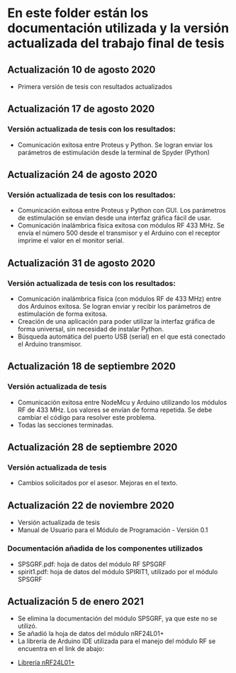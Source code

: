 # En este folder están los documentación utilizada y la versión actualizada del trabajo final de tesis

## Actualización 10 de agosto 2020
- Primera versión de tesis con resultados actualizados 

## Actualización 17 de agosto 2020
### Versión actualizada de tesis con los resultados: 
- Comunicación exitosa entre Proteus y Python. Se logran enviar los parámetros de estimulación desde la terminal de Spyder (Python)

## Actualización 24 de agosto 2020
### Versión actualizada de tesis con los resultados: 
- Comunicación exitosa entre Proteus y Python con GUI. Los parámetros de estimulación se envían desde una interfaz gráfica fácil de usar.
- Comunicación inalámbrica física exitosa con módulos RF 433 MHz. Se envía el número 500 desde el transmisor y el Arduino con el receptor imprime el valor en el monitor serial. 

## Actualización 31 de agosto 2020
### Versión actualizada de tesis con los resultados: 
- Comunicación inalámbrica física (con módulos RF de 433 MHz) entre dos Arduinos exitosa. Se logran enviar y recibir los parámetros de estimulación de forma exitosa. 
- Creación de una aplicación para poder utilizar la interfaz gráfica de forma universal, sin necesidad de instalar Python.
- Búsqueda automática del puerto USB (serial) en el que está conectado el Arduino transmisor. 

## Actualización 18 de septiembre 2020
### Versión actualizada de tesis
- Comunicación exitosa entre NodeMcu y Arduino utilizando los módulos RF de 433 MHz. Los valores se envían de forma repetida. Se debe cambiar el código para resolver este problema.
- Todas las secciones terminadas. 

## Actualización 28 de septiembre 2020
### Versión actualizada de tesis
- Cambios solicitados por el asesor. Mejoras en el texto. 

## Actualización 22 de noviembre 2020
- Versión actualizada de tesis
- Manual de Usuario para el Módulo de Programación - Versión 0.1 

### Documentación añadida de los componentes utilizados
- SPSGRF.pdf: hoja de datos del módulo RF SPSGRF
- spirit1.pdf: hoja de datos del módulo SPIRIT1, utilizado por el módulo SPSGRF

## Actualización 5 de enero 2021
- Se elimina la documentación del módulo SPSGRF, ya que este no se utilizó. 
- Se añadió la hoja de datos del módulo nRF24L01+ 
- La librería de Arduino IDE utilizada para el manejo del módulo RF se encuentra en el link de abajo: 
* [Librería nRF24L01+](http://tmrh20.github.io/RF24/index.html)

